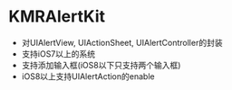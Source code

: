 # KMRAlertKit
- 对UIAlertView, UIActionSheet, UIAlertController的封装
- 支持iOS7以上的系统
- 支持添加输入框(iOS8以下只支持两个输入框)
- iOS8以上支持UIAlertAction的enable
